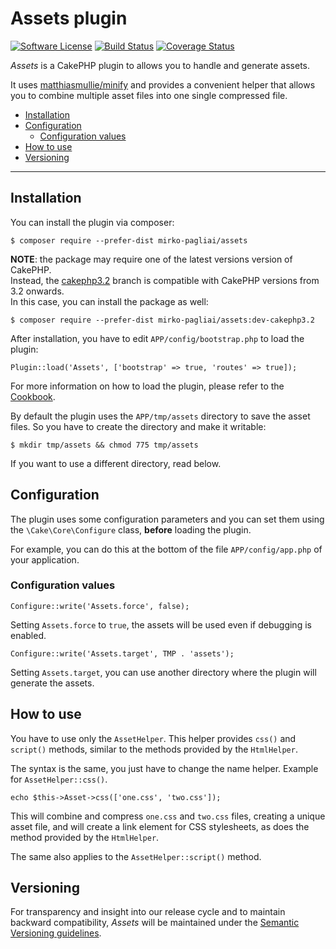 # Assets plugin

[![Software License](https://img.shields.io/badge/license-MIT-brightgreen.svg?style=flat-square)](LICENSE.txt)
[![Build Status](https://travis-ci.org/mirko-pagliai/assets.svg?branch=master)](https://travis-ci.org/mirko-pagliai/assets)
[![Coverage Status](https://img.shields.io/codecov/c/github/mirko-pagliai/assets.svg?style=flat-square)](https://codecov.io/github/mirko-pagliai/assets)

*Assets* is a CakePHP plugin to allows you to handle and generate assets.

It uses [matthiasmullie/minify](https://github.com/matthiasmullie/minify) and
provides a convenient helper that allows you to combine multiple asset files
into one single compressed file.

   * [Installation](#installation)
   * [Configuration](#configuration)
      * [Configuration values](#configuration-values)
   * [How to use](#how-to-use)
   * [Versioning](#versioning)

***

## Installation
You can install the plugin via composer:

    $ composer require --prefer-dist mirko-pagliai/assets

**NOTE**: the package may require one of the latest versions version of CakePHP.  
Instead, the [cakephp3.2](//github.com/mirko-pagliai/assets/tree/cakephp3.2) branch
is compatible with CakePHP versions from 3.2 onwards.  
In this case, you can install the package as well:

    $ composer require --prefer-dist mirko-pagliai/assets:dev-cakephp3.2
    
After installation, you have to edit `APP/config/bootstrap.php` to load the plugin:

    Plugin::load('Assets', ['bootstrap' => true, 'routes' => true]);

For more information on how to load the plugin, please refer to the 
[Cookbook](http://book.cakephp.org/3.0/en/plugins.html#loading-a-plugin).
    
By default the plugin uses the `APP/tmp/assets` directory to save the 
asset files. So you have to create the directory and make it writable:

    $ mkdir tmp/assets && chmod 775 tmp/assets

If you want to use a different directory, read below.

## Configuration
The plugin uses some configuration parameters and you can set them using the 
`\Cake\Core\Configure` class, **before** loading 
the plugin.

For example, you can do this at the bottom of the file `APP/config/app.php`
of your application.

### Configuration values

    Configure::write('Assets.force', false);

Setting `Assets.force` to `true`, the assets will be used even if debugging is 
enabled.

    Configure::write('Assets.target', TMP . 'assets');

Setting `Assets.target`, you can use another directory where the plugin will 
generate the assets.

## How to use
You have to use only the `AssetHelper`. This helper provides `css()` and
`script()` methods, similar to the methods provided by the `HtmlHelper`.

The syntax is the same, you just have to change the name helper. Example for
`AssetHelper::css()`.

    echo $this->Asset->css(['one.css', 'two.css']);

This will combine and compress `one.css` and `two.css` files, creating a unique
asset file, and will create a link element for CSS stylesheets, as does the 
method provided by the `HtmlHelper`.

The same also applies to the `AssetHelper::script()` method.

## Versioning
For transparency and insight into our release cycle and to maintain backward 
compatibility, *Assets* will be maintained under the 
[Semantic Versioning guidelines](http://semver.org).
